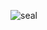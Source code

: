 ![seal](https://user-images.githubusercontent.com/80868159/129269680-16097653-e239-4fba-90b0-dd6b2cc4eeb8.png)




